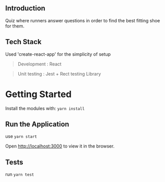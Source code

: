 ## Introduction

Quiz where runners answer questions in order to find the best fitting shoe for them.

## Tech Stack

Used 'create-react-app' for the simplicity of setup

> Development : React

> Unit testing : Jest + Rect testing Library

# Getting Started

Install the modules with: `yarn install`

## Run the Application

use `yarn start`

Open [http://localhost:3000](http://localhost:3000) to view it in the browser.

## Tests

run `yarn test`
